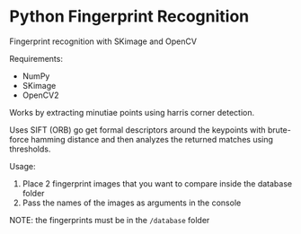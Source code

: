# Python Fingerprint Recognition

Fingerprint recognition with SKimage and OpenCV

Requirements:

- NumPy
- SKimage
- OpenCV2

Works by extracting minutiae points using harris corner detection.

Uses SIFT (ORB) go get formal descriptors around the keypoints with brute-force hamming distance and then analyzes the returned matches using thresholds.

Usage:

1. Place 2 fingerprint images that you want to compare inside the database folder
2. Pass the names of the images as arguments in the console

NOTE: the fingerprints must be in the `/database` folder
